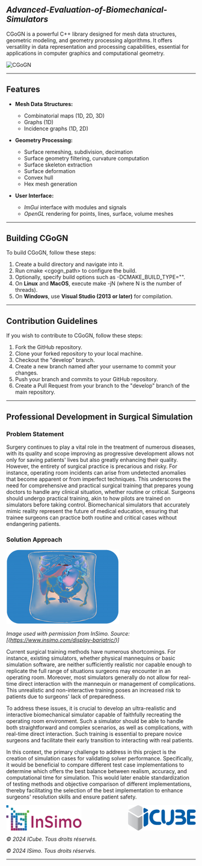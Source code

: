 ## ***Advanced-Evaluation-of-Biomechanical-Simulators***

CGoGN is a powerful C++ library designed for mesh data structures, geometric modeling, and geometry processing algorithms. It offers versatility in data representation and processing capabilities, essential for applications in computer graphics and computational geometry.

![CGoGN](https://github.com/Hadiyehya00/Advanced-Evaluation-of-Biomechanical-Simulators/blob/main/cgogn.png)

---

## Features

- **Mesh Data Structures:**
  - Combinatorial maps (1D, 2D, 3D)
  - Graphs (1D)
  - Incidence graphs (1D, 2D)

- **Geometry Processing:**
  - Surface remeshing, subdivision, decimation
  - Surface geometry filtering, curvature computation
  - Surface skeleton extraction
  - Surface deformation
  - Convex hull
  - Hex mesh generation

- **User Interface:**
  - *ImGui* interface with modules and signals
  - *OpenGL* rendering for points, lines, surface, volume meshes

---

## Building CGoGN

To build CGoGN, follow these steps:

1. Create a build directory and navigate into it.
2. Run cmake <cgogn_path> to configure the build.
3. Optionally, specify build options such as -DCMAKE_BUILD_TYPE="".
4. On **Linux** and **MacOS**, execute make -jN (where N is the number of threads).
5. On **Windows**, use **Visual Studio (2013 or later)** for compilation.

---

## Contribution Guidelines

If you wish to contribute to CGoGN, follow these steps:

1. Fork the GitHub repository.
2. Clone your forked repository to your local machine.
3. Checkout the "develop" branch.
4. Create a new branch named after your username to commit your changes.
5. Push your branch and commits to your GitHub repository.
6. Create a Pull Request from your branch to the "develop" branch of the main repository.

---

## Professional Development in Surgical Simulation

### Problem Statement

Surgery continues to play a vital role in the treatment of numerous diseases, with its quality and scope improving as progressive development allows not only for saving patients' lives but also greatly enhancing their quality. However, the entirety of surgical practice is precarious and risky. For instance, operating room incidents can arise from undetected anomalies that become apparent or from imperfect techniques. This underscores the need for comprehensive and practical surgical training that prepares young doctors to handle any clinical situation, whether routine or critical. Surgeons should undergo practical training, akin to how pilots are trained on simulators before taking control. Biomechanical simulators that accurately mimic reality represent the future of medical education, ensuring that trainee surgeons can practice both routine and critical cases without endangering patients.

### Solution Approach

![CGoGN](https://github.com/Hadiyehya00/Advanced-Evaluation-of-Biomechanical-Simulators/blob/main/endoscope.png)

*Image used with permission from InSimo.*
*Source: [(https://www.insimo.com/display-bariatric/)]*


Current surgical training methods have numerous shortcomings. For instance, existing simulators, whether physical mannequins or basic simulation software, are neither sufficiently realistic nor capable enough to replicate the full range of situations surgeons may encounter in an operating room. Moreover, most simulators generally do not allow for real-time direct interaction with the mannequin or management of complications. This unrealistic and non-interactive training poses an increased risk to patients due to surgeons' lack of preparedness.

To address these issues, it is crucial to develop an ultra-realistic and interactive biomechanical simulator capable of faithfully recreating the operating room environment. Such a simulator should be able to handle both straightforward and complex scenarios, as well as complications, with real-time direct interaction. Such training is essential to prepare novice surgeons and facilitate their early transition to interacting with real patients.

In this context, the primary challenge to address in this project is the creation of simulation cases for validating solver performance. Specifically, it would be beneficial to compare different test case implementations to determine which offers the best balance between realism, accuracy, and computational time for simulation. This would later enable standardization of testing methods and objective comparison of different implementations, thereby facilitating the selection of the best implementation to enhance surgeons' resolution skills and ensure patient safety.


<div style="display: flex; justify-content: space-between;">
    <img src="https://github.com/Hadiyehya00/Advanced-Evaluation-of-Biomechanical-Simulators/blob/main/insimo.png" alt="InSimo" width="200 "/>
    <img src="https://github.com/Hadiyehya00/Advanced-Evaluation-of-Biomechanical-Simulators/blob/main/ICube.jpg" alt="ICube" width="180 style="margin-left: 10px;"/>
</div>

*© 2024 ICube. Tous droits réservés.*

*© 2024 ISimo. Tous droits réservés.*

---
